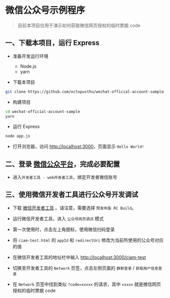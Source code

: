 # 微信公众号示例程序

> 目前本项目仅用于演示如何获取微信网页授权的临时票据 code

## 一、下载本项目，运行 Express

- 准备开发运行环境
  - Node.js
  - yarn

- 下载本项目

```bash
git clone https://github.com/octopusthu/wechat-official-account-sample.git
```

- 构建项目

```bash
cd wechat-official-account-sample
yarn
```

- 运行 Express

```bash
node app.js
```

- 打开浏览器，访问 [http://localhost:3000](http://localhost:3000)，页面显示 `Hello World!`

## 二、登录 [微信公众平台](https://mp.weixin.qq.com/)，完成必要配置

- 进入`开发者工具 - web开发者工具`，绑定开发者微信账号

## 三、使用微信开发者工具进行公众号开发调试

- 下载 [微信开发者工具](https://developers.weixin.qq.com/miniprogram/dev/devtools/download.html) 。请注意，需要选择 `预发布版 RC Build`。

- 运行微信开发者工具，进入 `公众号网页调试` 模式

- 第一次使用时，点击左上角图标，使用微信扫码登录

- 将 `ciam-test.html` 的 `appId` 和 `redirectUri` 修改为当前所使用的公众号对应的值

- 在微信开发者工具的地址栏中输入 [http://localhost:3000/ciam-test](http://localhost:3000/ciam-test)

- 切换至开发者工具的 `Network` 页签，点击左侧页面的 `静默登录` / `获取用户信息登录`

- 在 `Network` 页签中找到类似 `?code=xxxxx` 的请求，其中 `xxxxx` 就是微信网页授权的临时票据 code
